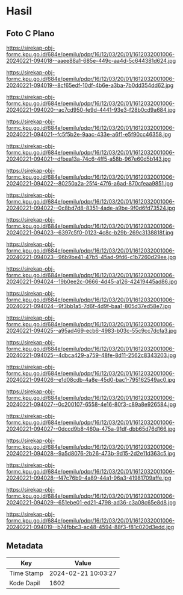 # Hasil

## Foto C Plano

https://sirekap-obj-formc.kpu.go.id/684e/pemilu/pdpr/16/12/03/20/01/1612032001006-20240221-094018--aaee88a1-685e-449c-aa4d-5c644381d624.jpg

https://sirekap-obj-formc.kpu.go.id/684e/pemilu/pdpr/16/12/03/20/01/1612032001006-20240221-094019--8cf65edf-10df-4b6e-a3ba-7b0dd354dd62.jpg

https://sirekap-obj-formc.kpu.go.id/684e/pemilu/pdpr/16/12/03/20/01/1612032001006-20240221-094020--ac7cd950-fe9d-4441-93e3-f28b0cd9a684.jpg

https://sirekap-obj-formc.kpu.go.id/684e/pemilu/pdpr/16/12/03/20/01/1612032001006-20240221-094021--fc5f5b2e-9aac-433e-a6f1-e5f90cc46358.jpg

https://sirekap-obj-formc.kpu.go.id/684e/pemilu/pdpr/16/12/03/20/01/1612032001006-20240221-094021--dfbea13a-74c6-4ff5-a58b-967e60d5b143.jpg

https://sirekap-obj-formc.kpu.go.id/684e/pemilu/pdpr/16/12/03/20/01/1612032001006-20240221-094022--80250a2a-25f4-47f6-a6ad-870cfeaa9851.jpg

https://sirekap-obj-formc.kpu.go.id/684e/pemilu/pdpr/16/12/03/20/01/1612032001006-20240221-094022--0c8bd7d8-8351-4ade-a9be-9f0d6fd73524.jpg

https://sirekap-obj-formc.kpu.go.id/684e/pemilu/pdpr/16/12/03/20/01/1612032001006-20240221-094023--6397c5f0-0123-4c8c-b29b-269c3138818f.jpg

https://sirekap-obj-formc.kpu.go.id/684e/pemilu/pdpr/16/12/03/20/01/1612032001006-20240221-094023--96b9be41-47b5-45ad-9fd6-c1b7260d29ee.jpg

https://sirekap-obj-formc.kpu.go.id/684e/pemilu/pdpr/16/12/03/20/01/1612032001006-20240221-094024--19b0ee2c-0666-4d45-a126-42419445ad86.jpg

https://sirekap-obj-formc.kpu.go.id/684e/pemilu/pdpr/16/12/03/20/01/1612032001006-20240221-094024--9f3bb1a5-7d6f-4d9f-baa1-805d37ed58e7.jpg

https://sirekap-obj-formc.kpu.go.id/684e/pemilu/pdpr/16/12/03/20/01/1612032001006-20240221-094025--a95ad469-ecb6-4983-b03c-55c9cc7dcfa3.jpg

https://sirekap-obj-formc.kpu.go.id/684e/pemilu/pdpr/16/12/03/20/01/1612032001006-20240221-094025--4dbca429-a759-48fe-8d11-2562c8343203.jpg

https://sirekap-obj-formc.kpu.go.id/684e/pemilu/pdpr/16/12/03/20/01/1612032001006-20240221-094026--e1d08cdb-4a8e-45d0-bac1-795162549ac0.jpg

https://sirekap-obj-formc.kpu.go.id/684e/pemilu/pdpr/16/12/03/20/01/1612032001006-20240221-094027--0c200107-6558-4e16-80f3-c89a8e926584.jpg

https://sirekap-obj-formc.kpu.go.id/684e/pemilu/pdpr/16/12/03/20/01/1612032001006-20240221-094027--0dccd9b8-460a-475a-91df-dbb65d76d166.jpg

https://sirekap-obj-formc.kpu.go.id/684e/pemilu/pdpr/16/12/03/20/01/1612032001006-20240221-094028--9a5d8076-2b26-473b-9d15-2d2e11d363c5.jpg

https://sirekap-obj-formc.kpu.go.id/684e/pemilu/pdpr/16/12/03/20/01/1612032001006-20240221-094028--f47c76b9-4a89-44a1-96a3-41981709affe.jpg

https://sirekap-obj-formc.kpu.go.id/684e/pemilu/pdpr/16/12/03/20/01/1612032001006-20240221-094029--651ebe01-ed21-4798-ad36-c3a08c65e8d8.jpg

https://sirekap-obj-formc.kpu.go.id/684e/pemilu/pdpr/16/12/03/20/01/1612032001006-20240221-094019--b74fbbc3-ac48-4594-88f3-f81c020d3edd.jpg


## Metadata

| Key        | Value               |
| ---------- | ------------------- |
| Time Stamp | 2024-02-21 10:03:27 |
| Kode Dapil | 1602                |



